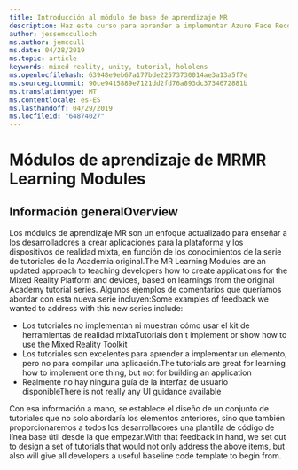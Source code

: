 ```yaml
---
title: Introducción al módulo de base de aprendizaje MR
description: Haz este curso para aprender a implementar Azure Face Recognition dentro de una aplicación de realidad mixta.
author: jessemcculloch
ms.author: jemccull
ms.date: 04/28/2019
ms.topic: article
keywords: mixed reality, unity, tutorial, hololens
ms.openlocfilehash: 63948e9eb67a177bde22573730014ae3a13a5f7e
ms.sourcegitcommit: 90ce9415889e7121dd2fd76a893dc3734672881b
ms.translationtype: MT
ms.contentlocale: es-ES
ms.lasthandoff: 04/29/2019
ms.locfileid: "64874027"
---
```

# <a name="mr-learning-modules"></a><span data-ttu-id="12bcd-104">Módulos de aprendizaje de MR</span><span class="sxs-lookup"><span data-stu-id="12bcd-104">MR Learning Modules</span></span>

## <a name="overview"></a><span data-ttu-id="12bcd-105">Información general</span><span class="sxs-lookup"><span data-stu-id="12bcd-105">Overview</span></span>

<span data-ttu-id="12bcd-106">Los módulos de aprendizaje MR son un enfoque actualizado para enseñar a los desarrolladores a crear aplicaciones para la plataforma y los dispositivos de realidad mixta, en función de los conocimientos de la serie de tutoriales de la Academia original.</span><span class="sxs-lookup"><span data-stu-id="12bcd-106">The MR Learning Modules are an updated approach to teaching developers how to create applications for the Mixed Reality Platform and devices, based on learnings from the original Academy tutorial series.</span></span> <span data-ttu-id="12bcd-107">Algunos ejemplos de comentarios que queríamos abordar con esta nueva serie incluyen:</span><span class="sxs-lookup"><span data-stu-id="12bcd-107">Some examples of feedback we wanted to address with this new series include:</span></span>

* <span data-ttu-id="12bcd-108">Los tutoriales no implementan ni muestran cómo usar el kit de herramientas de realidad mixta</span><span class="sxs-lookup"><span data-stu-id="12bcd-108">Tutorials don't implement or show how to use the Mixed Reality Toolkit</span></span>
* <span data-ttu-id="12bcd-109">Los tutoriales son excelentes para aprender a implementar un elemento, pero no para compilar una aplicación.</span><span class="sxs-lookup"><span data-stu-id="12bcd-109">The tutorials are great for learning how to implement one thing, but not for building an application</span></span>
* <span data-ttu-id="12bcd-110">Realmente no hay ninguna guía de la interfaz de usuario disponible</span><span class="sxs-lookup"><span data-stu-id="12bcd-110">There is not really any UI guidance available</span></span>

<span data-ttu-id="12bcd-111">Con esa información a mano, se establece el diseño de un conjunto de tutoriales que no solo abordaría los elementos anteriores, sino que también proporcionaremos a todos los desarrolladores una plantilla de código de línea base útil desde la que empezar.</span><span class="sxs-lookup"><span data-stu-id="12bcd-111">With that feedback in hand, we set out to design a set of tutorials that would not only address the above items, but also will give all developers a useful baseline code template to begin from.</span></span>
